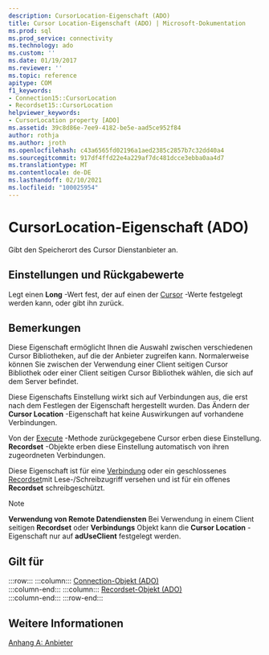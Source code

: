 ```yaml
---
description: CursorLocation-Eigenschaft (ADO)
title: Cursor Location-Eigenschaft (ADO) | Microsoft-Dokumentation
ms.prod: sql
ms.prod_service: connectivity
ms.technology: ado
ms.custom: ''
ms.date: 01/19/2017
ms.reviewer: ''
ms.topic: reference
apitype: COM
f1_keywords:
- Connection15::CursorLocation
- Recordset15::CursorLocation
helpviewer_keywords:
- CursorLocation property [ADO]
ms.assetid: 39c8d86e-7ee9-4182-be5e-aad5ce952f84
author: rothja
ms.author: jroth
ms.openlocfilehash: c43a6565fd02196a1aed2385c2857b7c32dd40a4
ms.sourcegitcommit: 917df4ffd22e4a229af7dc481dcce3ebba0aa4d7
ms.translationtype: MT
ms.contentlocale: de-DE
ms.lasthandoff: 02/10/2021
ms.locfileid: "100025954"
---
```

# <a name="cursorlocation-property-ado"></a>CursorLocation-Eigenschaft (ADO)
Gibt den Speicherort des Cursor Dienstanbieter an.  
  
## <a name="settings-and-return-values"></a>Einstellungen und Rückgabewerte  
 Legt einen **Long** -Wert fest, der auf einen der [Cursor](./cursorlocationenum.md) -Werte festgelegt werden kann, oder gibt ihn zurück.  
  
## <a name="remarks"></a>Bemerkungen  
 Diese Eigenschaft ermöglicht Ihnen die Auswahl zwischen verschiedenen Cursor Bibliotheken, auf die der Anbieter zugreifen kann. Normalerweise können Sie zwischen der Verwendung einer Client seitigen Cursor Bibliothek oder einer Client seitigen Cursor Bibliothek wählen, die sich auf dem Server befindet.  
  
 Diese Eigenschafts Einstellung wirkt sich auf Verbindungen aus, die erst nach dem Festlegen der Eigenschaft hergestellt wurden. Das Ändern der **Cursor Location** -Eigenschaft hat keine Auswirkungen auf vorhandene Verbindungen.  
  
 Von der [Execute](./execute-method-ado-connection.md) -Methode zurückgegebene Cursor erben diese Einstellung. **Recordset** -Objekte erben diese Einstellung automatisch von ihren zugeordneten Verbindungen.  
  
 Diese Eigenschaft ist für eine [Verbindung](./connection-object-ado.md) oder ein geschlossenes [Recordset](./recordset-object-ado.md)mit Lese-/Schreibzugriff versehen und ist für ein offenes **Recordset** schreibgeschützt.  
  
> [!NOTE]
>  **Verwendung von Remote Datendiensten** Bei Verwendung in einem Client seitigen **Recordset** oder **Verbindungs** Objekt kann die **Cursor Location** -Eigenschaft nur auf **adUseClient** festgelegt werden.  
  
## <a name="applies-to"></a>Gilt für  

:::row:::
    :::column:::
        [Connection-Objekt (ADO)](./connection-object-ado.md)  
    :::column-end:::
    :::column:::
        [Recordset-Objekt (ADO)](./recordset-object-ado.md)  
    :::column-end:::
:::row-end:::

## <a name="see-also"></a>Weitere Informationen  
 [Anhang A: Anbieter](../../guide/appendixes/appendix-a-providers.md)